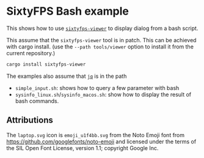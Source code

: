 # SixtyFPS Bash example

This shows how to use [`sixtyfps-viewer`](../../tools/viewer) to display dialog from a bash script.

This assume that the `sixtyfps-viewer` tool is in patch. This can be achieved with cargo install.
(use the `--path tools/viewer` option to install it from the current repository.)

```bash
cargo install sixtyfps-viewer
```

The examples also assume that [`jq`](https://stedolan.github.io/jq/) is in the path

 * `simple_input.sh`: shows how to query a few parameter with bash
 * `sysinfo_linux.sh`/`sysinfo_macos.sh`: show how to display the result of bash commands.


## Attributions

The `laptop.svg` icon is `emoji_u1f4bb.svg` from the Noto Emoji font from
    https://github.com/googlefonts/noto-emoji
and licensed under the terms of the SIL Open Font License, version 1.1; copyright Google Inc.
